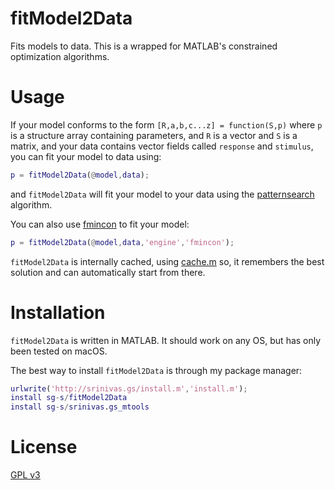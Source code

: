 # fitModel2Data

Fits models to data. This is a wrapped for MATLAB's constrained optimization algorithms. 

# Usage

If your model conforms to the form `[R,a,b,c...z] = function(S,p)` where `p` is a structure array containing parameters, and `R` is a vector and `S` is a matrix, and your data contains vector fields called `response` and `stimulus`, you can fit your model to data using:

```matlab
p = fitModel2Data(@model,data);
```

and `fitModel2Data` will fit your model to your data using the [patternsearch](https://www.mathworks.com/help/gads/patternsearch.html) algorithm. 

You can also use [fmincon](https://www.mathworks.com/help/optim/ug/fmincon.html) to fit your model:

```matlab
p = fitModel2Data(@model,data,'engine','fmincon');
```

`fitModel2Data` is internally cached, using [cache.m](https://github.com/sg-s/srinivas.gs_mtools/blob/master/docs/cache.md) so, it remembers the best solution and can automatically start from there. 


# Installation 

`fitModel2Data` is written in MATLAB. It should work on any OS, but has only been tested on macOS. 

The best way to install `fitModel2Data` is through my package manager: 

```matlab
urlwrite('http://srinivas.gs/install.m','install.m'); 
install sg-s/fitModel2Data
install sg-s/srinivas.gs_mtools  
```

# License

[GPL v3](http://gplv3.fsf.org/)
